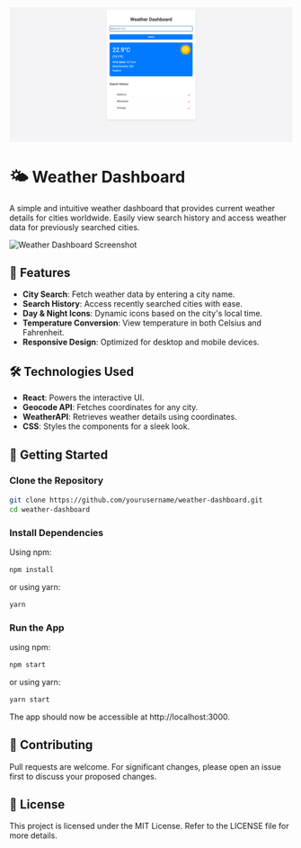 ![Weather Dashboard](WeatherDashboard.png)

# 🌤️ Weather Dashboard

A simple and intuitive weather dashboard that provides current weather details for cities worldwide. Easily view search history and access weather data for previously searched cities.

![Weather Dashboard Screenshot](/WeatherDashboard/weather_dashboard/src/assets/Dashboard.png)

## 🌟 Features

- **City Search**: Fetch weather data by entering a city name.
- **Search History**: Access recently searched cities with ease.
- **Day & Night Icons**: Dynamic icons based on the city's local time.
- **Temperature Conversion**: View temperature in both Celsius and Fahrenheit.
- **Responsive Design**: Optimized for desktop and mobile devices.

## 🛠 Technologies Used

- **React**: Powers the interactive UI.
- **Geocode API**: Fetches coordinates for any city.
- **WeatherAPI**: Retrieves weather details using coordinates.
- **CSS**: Styles the components for a sleek look.

## 🚀 Getting Started

### Clone the Repository

```bash
git clone https://github.com/yourusername/weather-dashboard.git
cd weather-dashboard
```

### Install Dependencies
Using npm:
```bash
npm install
```

or using yarn:
```bash
yarn
```

### Run the App
using npm:
```bash
npm start
```

or using yarn:
```bash
yarn start
```
The app should now be accessible at http://localhost:3000.

## 🤝 Contributing
Pull requests are welcome. For significant changes, please open an issue first to discuss your proposed changes.

## 📜 License
This project is licensed under the MIT License. Refer to the LICENSE file for more details.
